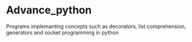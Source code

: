 # Advance_python
Programs implemanting concepts such as decorators, list comprehension, generators and socket programming in python

